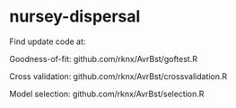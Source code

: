 # nursey-dispersal

Find update code at:

Goodness-of-fit: github.com/rknx/AvrBst/goftest.R

Cross validation: github.com/rknx/AvrBst/crossvalidation.R

Model selection: github.com/rknx/AvrBst/selection.R
